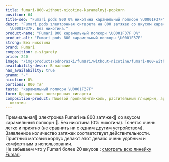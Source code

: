 ```yaml
---
title: fumari-800-without-nicotine-karamelnyj-popkorn
position: 64
title-seo: "Fumari pods 800 0% никотина карамельный попкорн \U0001F37F"
descr: "Fumari pods электронная сигарета на 800 затяжек со вкусом карамельный попкорн
  \U0001F37F. Без никотина."
product-name: "Fumari 800 карамельный попкорн \U0001F37F 0%"
product-alt: "Fumari pods 800 карамельный попкорн \U0001F37F"
strong: Без никотина
brand: Fumari
composition: e-sigarety
price: 240
image: "/img/products/odnorazki/fumari/without-nicotine/fumari-800-without-nicotine-karamelnyj-popkorn.png"
availability-descr: В наличии
has_availability: true
gramm: "-"
nicotine: 0%
portions: 800 тяг
taste: "карамельный попкорн \U0001F37F"
form: Одноразовая электронная сигарета
composition-product: Пищевой пропиленгликоль, растительный глицерин, ароматизатор,
  никотин
---
```


Премиальная🥇 электронка Fumari на 800 затяжек💨 со вкусом карамельный попкорн 🍿. Без никотина (0% никотина). Тянется очень легко и приятно (не сравнить ни с одним другим устройством). Заявленное количество затяжек соответствует действительности. Приятный матовый корпус делают этот девайс очень удобным и комфортным в использовании.<br>
Не забываем что у Fumari более 20 вкусов : [смотреть всю линейку Fumari](/fumari).